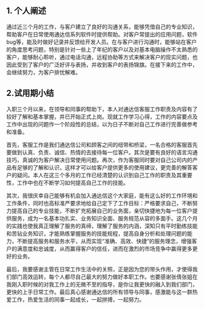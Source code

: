 

## 1. 个人阐述

通过近三个月的工作，与客户建立了良好的沟通关系，能够凭借自己的专业知识，帮助客户在日常使用通达信系列软件时提供帮助。对客户常提出的应用问题，软件bug等，能及时做好记录并反馈给开发人员。在与客户进行沟通时，能够站在客户的角度思考问题，特别是针对一些上了年纪的客户以及对基本电脑操作不太熟悉的客户，能够耐心聆听，通过电话沟通，远程协助等方式来解决客户的现实问题，也因此受到了客户的广泛好评与表扬，并收到客户的表扬锦旗。在接下来的工作中，会继续努力，为客户排忧解难。



## 2.试用期小结

入职三个月以来，在领导和同事的帮助下，本人对通达信客服工作职责及内容有了较好了解和基本掌握，并已开始正式上岗。现就工作学习心得，工作的内容要点及工作中出现的问题作一个阶段性的总结，以为日子不断对自己工作进行完善做参考和准备。

首先，客服工作是我们通达信公司和顾客之间的纽带和桥梁，一名合格的客服首先要做到认真、负责、诚信、热情的去接待每一位客户。其次是要有良好的语言沟通技巧，真诚的为客户解决日常使用问题。再次，作为客服同时要对自己公司内的产品有足够的了解和认识，这样才可以给客户提供更多的使用建议，更完善的解答客户的疑问。本人在这三个多月的工作已经清楚的认识到自己工作的职责及其重要性，工作中也在不断学习如何提高自己工作的技能。

其次，我很庆幸自己能够有机会加入通达信这个大家庭，能有这么好的工作环境和工作条件，同时也高标准严要求地给自己定下了工作目标：严格要求自己，不断努力提高自己的专业技能，不断扩充拓展自己的业务面，亲切快捷地为每一位客户提供服务，成为一名基本功扎实、业务知识全面、服务规范从容的多面手。这几个月的实践也使我真正理解了服务的真缔，理解了服务的内涵，深知只有平时勤练技能和苦钻业务知识，才能熟练掌握服务的技能规程，提高自身分析和处理问题的能力，不断提高服务和服务水平，从而实现“准确、高效、快捷”的服务理念，增强客户的满意度和忠诚度，从而赢得客户的信任，进而在激烈的市场竞争中赢得更多更好的业务。

最后，我要感谢主管在日常工作生活中的关照，正是因为您的带头作用，才使得我们部门高效运转，每个人都尽自己最大的努力做好本职工作。也要感谢张倩张姐在我刚入职时候的对我工作上的无微不至的指导，是你让我更快的融入到我们部门，更快的上手日常工作。最后真心感谢通达信的所有领导与同事，感激能与这一群热爱工作，热爱生活的同事一起成长，一起拼搏，一起努力。